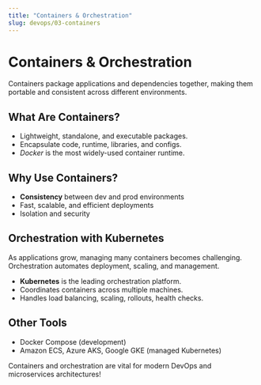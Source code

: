 ```yaml
---
title: "Containers & Orchestration"
slug: devops/03-containers
---
```


# Containers & Orchestration

Containers package applications and dependencies together, making them portable and consistent across different environments.

## What Are Containers?

- Lightweight, standalone, and executable packages.
- Encapsulate code, runtime, libraries, and configs.
- *Docker* is the most widely-used container runtime.

## Why Use Containers?

- **Consistency** between dev and prod environments
- Fast, scalable, and efficient deployments
- Isolation and security

## Orchestration with Kubernetes

As applications grow, managing many containers becomes challenging. Orchestration automates deployment, scaling, and management.

- **Kubernetes** is the leading orchestration platform.
- Coordinates containers across multiple machines.
- Handles load balancing, scaling, rollouts, health checks.

## Other Tools

- Docker Compose (development)
- Amazon ECS, Azure AKS, Google GKE (managed Kubernetes)

Containers and orchestration are vital for modern DevOps and microservices architectures!
